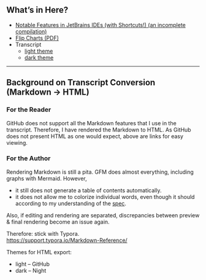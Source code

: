 
## What’s in Here?

* [Notable Features in JetBrains IDEs (with Shortcuts!) (an incomplete compilation)](jetbrains.shortcuts.md)
* [Flip Charts (PDF)](flipcharts.pdf)
* Transcript
  * [light theme](https://htmlpreview.github.io/?https://github.com/lending-llama/lending-llama-2022-05/blob/main/extras/transcript.light.html)
  * [dark theme](https://htmlpreview.github.io/?https://github.com/lending-llama/lending-llama-2022-05/blob/main/extras/transcript.dark.html)

----

## Background on Transcript Conversion (Markdown → HTML)

### For the Reader

GitHub does not support all the Markdown features that I use in the transcript. Therefore, I have rendered the Markdown to HTML. As GitHub does not present HTML as one would expect, above are links for easy viewing.


### For the Author

Rendering Markdown is still a pita. GFM does almost everything, including graphs with Mermaid. However, 
* it still does not generate a table of contents automatically.
* it does not allow me to colorize individual words, even though it should according to my understanding of the [spec](https://github.github.com/gfm/#html-block).

Also, if editing and rendering are separated, discrepancies between preview & final rendering become an issue again.

Therefore: stick with Typora.  
https://support.typora.io/Markdown-Reference/

Themes for HTML export:
* light – GitHub
* dark – Night
